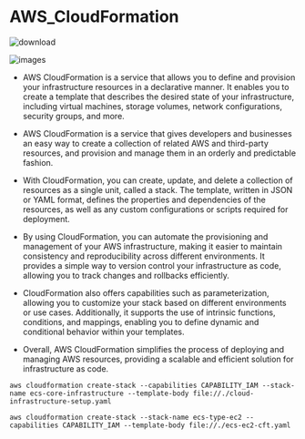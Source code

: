 # AWS_CloudFormation

![download](https://github.com/darjidhruv26/AWS_CloudFormation/assets/90086813/3ba42d31-d93d-455a-9c3f-72df17c717aa)

![images](https://github.com/darjidhruv26/AWS_CloudFormation/assets/90086813/cfb1c082-f544-456a-9df3-43ad573a6fcf)

- AWS CloudFormation is a service that allows you to define and provision your infrastructure resources in a declarative manner. It enables you to create a template that describes the desired state of your infrastructure, including virtual machines, storage volumes, network configurations, security groups, and more.

- AWS CloudFormation is a service that gives developers and businesses an easy way to create a collection of related AWS and third-party resources, and provision and manage them in an orderly and predictable fashion.
  
- With CloudFormation, you can create, update, and delete a collection of resources as a single unit, called a stack. The template, written in JSON or YAML format, defines the properties and dependencies of the resources, as well as any custom configurations or scripts required for deployment.

- By using CloudFormation, you can automate the provisioning and management of your AWS infrastructure, making it easier to maintain consistency and reproducibility across different environments. It provides a simple way to version control your infrastructure as code, allowing you to track changes and rollbacks efficiently.

- CloudFormation also offers capabilities such as parameterization, allowing you to customize your stack based on different environments or use cases. Additionally, it supports the use of intrinsic functions, conditions, and mappings, enabling you to define dynamic and conditional behavior within your templates.

- Overall, AWS CloudFormation simplifies the process of deploying and managing AWS resources, providing a scalable and efficient solution for infrastructure as code.

```
aws cloudformation create-stack --capabilities CAPABILITY_IAM --stack-name ecs-core-infrastructure --template-body file://./cloud-infrastructure-setup.yaml
```

```
aws cloudformation create-stack --stack-name ecs-type-ec2 --capabilities CAPABILITY_IAM --template-body file://./ecs-ec2-cft.yaml
```
